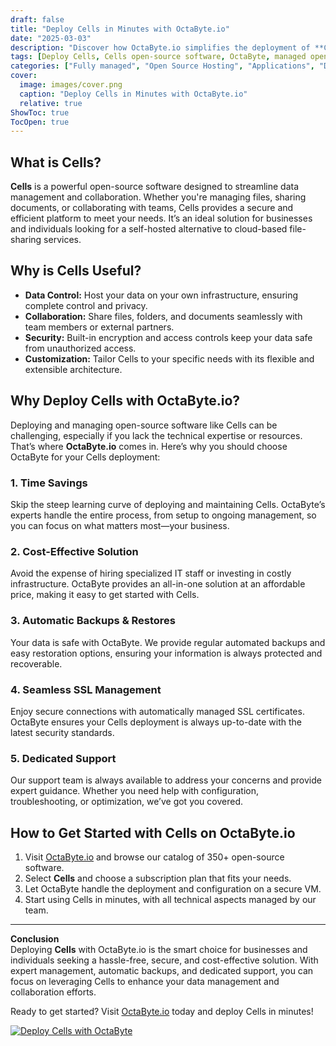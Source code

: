 ```yaml
---
draft: false
title: "Deploy Cells in Minutes with OctaByte.io"
date: "2025-03-03"
description: "Discover how OctaByte.io simplifies the deployment of **Cells**, an open-source software, with fully managed services. Save time, reduce costs, and enjoy seamless SSL, automatic backups, and expert support—all in one place."
tags: [Deploy Cells, Cells open-source software, OctaByte, managed open-source services, automatic backups, SSL management, cost-effective software deployment, open-source software hosting, Cells deployment benefits]
categories: ["Fully managed", "Open Source Hosting", "Applications", "Documentation", "Cms", "Cells"]
cover:
  image: images/cover.png
  caption: "Deploy Cells in Minutes with OctaByte.io"
  relative: true
ShowToc: true
TocOpen: true
---
```



## What is Cells?

**Cells** is a powerful open-source software designed to streamline data management and collaboration. Whether you're managing files, sharing documents, or collaborating with teams, Cells provides a secure and efficient platform to meet your needs. It’s an ideal solution for businesses and individuals looking for a self-hosted alternative to cloud-based file-sharing services.

## Why is Cells Useful?

- **Data Control:** Host your data on your own infrastructure, ensuring complete control and privacy.  
- **Collaboration:** Share files, folders, and documents seamlessly with team members or external partners.  
- **Security:** Built-in encryption and access controls keep your data safe from unauthorized access.  
- **Customization:** Tailor Cells to your specific needs with its flexible and extensible architecture.  

## Why Deploy Cells with OctaByte.io?

Deploying and managing open-source software like Cells can be challenging, especially if you lack the technical expertise or resources. That’s where **OctaByte.io** comes in. Here’s why you should choose OctaByte for your Cells deployment:

### 1. **Time Savings**
Skip the steep learning curve of deploying and maintaining Cells. OctaByte’s experts handle the entire process, from setup to ongoing management, so you can focus on what matters most—your business.

### 2. **Cost-Effective Solution**
Avoid the expense of hiring specialized IT staff or investing in costly infrastructure. OctaByte provides an all-in-one solution at an affordable price, making it easy to get started with Cells.

### 3. **Automatic Backups & Restores**
Your data is safe with OctaByte. We provide regular automated backups and easy restoration options, ensuring your information is always protected and recoverable.

### 4. **Seamless SSL Management**
Enjoy secure connections with automatically managed SSL certificates. OctaByte ensures your Cells deployment is always up-to-date with the latest security standards.

### 5. **Dedicated Support**
Our support team is always available to address your concerns and provide expert guidance. Whether you need help with configuration, troubleshooting, or optimization, we’ve got you covered.

## How to Get Started with Cells on OctaByte.io

1. Visit [OctaByte.io](https://octabyte.io) and browse our catalog of 350+ open-source software.  
2. Select **Cells** and choose a subscription plan that fits your needs.  
3. Let OctaByte handle the deployment and configuration on a secure VM.  
4. Start using Cells in minutes, with all technical aspects managed by our team.  

---

**Conclusion**  
Deploying **Cells** with OctaByte.io is the smart choice for businesses and individuals seeking a hassle-free, secure, and cost-effective solution. With expert management, automatic backups, and dedicated support, you can focus on leveraging Cells to enhance your data management and collaboration efforts.  

Ready to get started? Visit [OctaByte.io](https://octabyte.io) today and deploy Cells in minutes!

[![Deploy Cells with OctaByte](/images/deploy-on-octabyte.png)](https://octabyte.io/fully-managed-open-source-services/applications/documentation/cells)